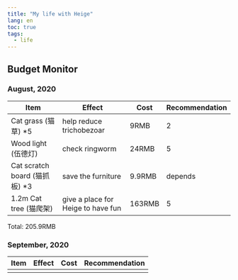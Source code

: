 ```yaml
---
title: "My life with Heige"
lang: en
toc: true
tags:
  - life
---
```


## Budget Monitor
### August, 2020

| Item                          | Effect                             | Cost   | Recommendation |
|-------------------------------|------------------------------------|--------|----------------|
| Cat grass (猫草) *5           | help reduce trichobezoar           | 9RMB   | 2              |
| Wood light (伍德灯)           | check ringworm                     | 24RMB  | 5              |
| Cat scratch board (猫抓板) *3 | save the furniture                 | 9.9RMB | depends        |
| 1.2m Cat tree (猫爬架)        | give a place for Heige to have fun | 163RMB | 5              |

Total: 205.9RMB

### September, 2020

| Item                          | Effect                             | Cost   | Recommendation |
|-------------------------------|------------------------------------|--------|----------------|
|            |          |    |               |
